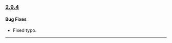 ### [2.9.4](https://github.com/GeekyAnts/NativeBase/releases/tag/v2.9.4)


#### Bug Fixes

*   Fixed typo.


<hr>